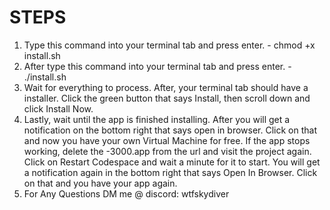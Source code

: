 # STEPS
1. Type this command into your terminal tab and press enter. - chmod +x install.sh
2. After type this command into your terminal tab and press enter. - ./install.sh
3. Wait for everything to process. After, your terminal tab should have a installer. Click the green button that says Install, then scroll down and click Install Now.
4. Lastly, wait until the app is finished installing. After you will get a notification on the bottom right that says open in browser. Click on that and now you have your own Virtual Machine for free. If the app stops working, delete the -3000.app from the url and visit the project again. Click on Restart Codespace and wait a minute for it to start. You will get a notification again in the bottom right that says Open In Browser. Click on that and you have your app again.
5. For Any Questions DM me @ discord: wtfskydiver
